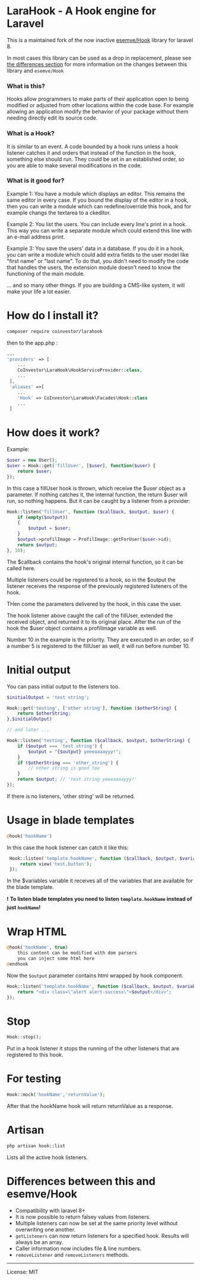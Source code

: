 # LaraHook - A Hook engine for Laravel

This is a maintained fork of the now inactive [esemve/Hook](https://github.com/esemve/Hook) library for laravel 8.   

In most cases this library can be used as a drop in replacement, please see [the differences section](#differences-between-this-and-esemvehook) for more information on the changes between this library and `esemve/Hook`

### What is this?

Hooks allow programmers to make parts of their application open to being modified or adjusted from other locations within the code base. For example allowing an application modify the behavior of your package without them needing directly edit its source code.

### What is a Hook?

It is similar to an event. A code bounded by a hook runs unless a hook listener catches it and orders that instead of the function in the hook, something else should run. They could be set in an established order, so you are able to make several modifications in the code.

### What is it good for?

Example 1: You have a module which displays an editor. This remains the same editor in every case.
If you bound the display of the editor in a hook, then you can write a module which can redefine/override this hook, and for example changs the textarea to a ckeditor.

Example 2: You list the users. You can include every line's print in a hook. This way you can write a separate module which could extend this line with an e-mail address print.

Example 3: You save the users' data in a database. If you do it in a hook, you can write a module which could add extra fields to the user model like "first name" or "last name". To do that, you didn't need to modify the code that handles the users, the extension module doesn't need to know the functioning of the main module.


... and so many other things. If you are building a CMS-like system, it will make your life a lot easier.

# How do I install it?

```bash
composer require coinvestor/larahook
```

then to the app.php :
```php
...
'providers' => [
    ...
    CoInvestor\LaraHook\HookServiceProvider::class,
    ...
 ],
 'aliases' =>[
    ...
    'Hook' => CoInvestor\LaraHook\Facades\Hook::class
    ...
 ]
```


# How does it work?

Example:

```php
$user = new User();
$user = Hook::get('fillUser', [$user], function($user) {
    return $user;
});
```

In this case a fillUser hook is thrown, which receive the $user object as a parameter. If nothing catches it, the internal function, the return $user will run, so nothing happens. But it can be caught by a listener from a provider:

```php
Hook::listen('fillUser', function ($callback, $output, $user) {
    if (empty($output))
    {
        $output = $user;
    }
    $output->profilImage = ProfilImage::getForUser($user->id);
    return $output;
}, 10);

```
The $callback contains the hook's original internal function, so it can be called here.

Multiple listeners could be registered to a hook, so in the $output the listener receives the response of the previously registered listeners of the hook.

THen come the parameters delivered by the hook, in this case the user.

The hook listener above caught the call of the fillUser, extended the received object, and returned it to its original place. After the run of the hook the $user object contains a profilImage variable as well.

Number 10 in the example is the priority. They are executed in an order, so if a number 5 is registered to the fillUser as well, it will run before number 10.

# Initial output

You can pass initial output to the listeners too.

```php
$initialOutput = 'test string';

Hook::get('testing', ['other string'], function ($otherString) {
    return $otherString;
},$initialOutput)

// and later ...

Hook::listen('testing', function ($callback, $output, $otherString) {
    if ($output === 'test string') {
        $output = "{$output} yeeeaaaayyy!";
    }
    if ($otherString === 'other_string') {
        // other string is good too
    }
    return $output; // 'test string yeeeaaaayyy!'
});
```
If there is no listeners, 'other string' will be returned.

# Usage in blade templates

```php
@hook('hookName')
```

In this case the hook listener can catch it like this:
```php
 Hook::listen('template.hookName', function ($callback, $output, $variables) {
     return view('test.button');
 });
```
In the $variables variable it receives all of the variables that are available for the blade template.

:exclamation: **To listen blade templates you need to listen `template.hookName` instead of just `hookName`!**

# Wrap HTML
```php
@hook('hookName', true)
    this content can be modified with dom parsers
    you can inject some html here
@endhook
```
Now the `$output` parameter contains html wrapped by hook component.
```php
Hook::listen('template.hookName', function ($callback, $output, $variables) {
    return "<div class=\"alert alert-success\">$output</div>";
});
```

# Stop
```php
Hook::stop();
```
Put in a hook listener it stops the running of the other listeners that are registered to this hook.


# For testing

```php
Hook::mock('hookName','returnValue');
```
After that the hookName hook will return returnValue as a response.

# Artisan

```bash
php artisan hook::list
```

Lists all the active hook listeners.

# Differences between this and esemve/Hook

* Compatibility with laravel 8+
* It is now possible to return falsey values from listeners.
* Multiple listeners can now be set at the same priority level without overwriting one another.
* `getListeners` can now return listeners for a specified hook. Results will always be an array.
* Caller information now includes file & line numbers.
* `removeListener` and `removeListeners` methods.

---

License: MIT
